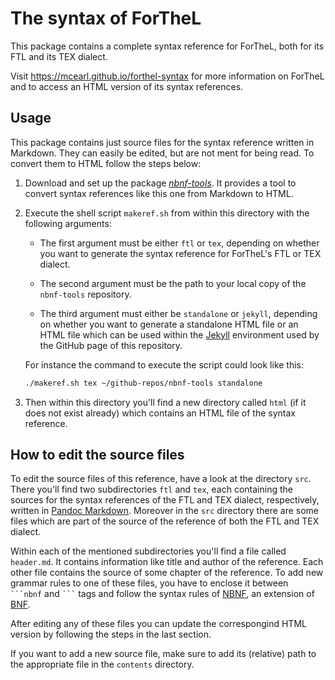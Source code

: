 # The syntax of ForTheL

This package contains a complete syntax reference for ForTheL, both for its FTL
and its TEX dialect.

Visit <https://mcearl.github.io/forthel-syntax> for more information on ForTheL
and to access an HTML version of its syntax references.


## Usage

This package contains just source files for the syntax reference written in
Markdown. They can easily be edited, but are not ment for being read. To convert
them to HTML follow the steps below:

  1.  Download and set up the package _[nbnf-tools][3]_. It provides a tool to
      convert syntax references like this one from Markdown to HTML.

  2.  Execute the shell script `makeref.sh` from within this directory with the
      following arguments:

      * The first argument must be either `ftl` or `tex`, depending on
        whether you want to generate the syntax reference for ForTheL's FTL or
        TEX dialect.

      * The second argument must be the path to your local copy of the
        `nbnf-tools` repository.

      * The third argument must either be `standalone` or `jekyll`, depending on
        whether you want to generate a standalone HTML file or an HTML file
        which can be used within the [Jekyll][1] environment used by the GitHub
        page of this repository.

      For instance the command to execute the script could look like this:

      ```sh
      ./makeref.sh tex ~/github-repos/nbnf-tools standalone
      ```

  3. Then within this directory you'll find a new directory called `html` (if it
     does not exist already) which contains an HTML file of the syntax
     reference.


## How to edit the source files

To edit the source files of this reference, have a look at the directory `src`.
There you'll find two subdirectories `ftl` and `tex`, each containing the
sources for the syntax references of the FTL and TEX dialect, respectively,
written in [Pandoc Markdown][2]. Moreover in the `src` directory there are some
files which are part of the source of the reference of both the FTL and TEX
dialect.

Within each of the mentioned subdirectories you'll find a file called
`header.md`. It contains information like title and author of the reference.
Each other file contains the source of some chapter of the reference. To add new
grammar rules to one of these files, you have to enclose it between ` ```nbnf`
and ` ``` ` tags and follow the syntax rules of [NBNF][4], an extension of
[BNF][6].

After editing any of these files you can update the correspongind HTML version
by following the steps in the last section.

If you want to add a new source file, make sure to add its (relative) path to
the appropriate file in the `contents` directory.



[1]: <https://jekyllrb.com/>
[2]: <https://garrettgman.github.io/rmarkdown/authoring_pandoc_markdown.html>
[3]: <https://github.com/McEarl/nbnf-tools>
[4]: <https://github.com/McEarl/nbnf-tools#readme>
[5]: <https://github.com/naproche/naproche/>
[6]: <https://en.wikipedia.org/wiki/Backus%E2%80%93Naur_form> "Backus-Naur form"
